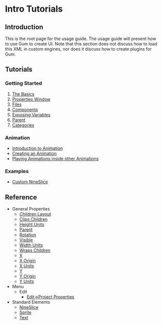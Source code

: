 # Intro Tutorials

## Introduction

This is the root page for the usage guide. The usage guide will present how to use Gum to create UI. Note that this section does not discuss how to load this XML in custom engines, nor does it discuss how to create plugins for Gum.

## Tutorials

### Getting Started

1. [The Basics](basics.md)
2. [Properties Window](properties-window.md)
3. [Files](files.md)
4. [Components](components.md)
5. [Exposing Variables](exposing-variables.md)
6. [Parent](parent.md)
7. [Categories](state-categories.md)

### Animation

* [Introduction to Animation](../animation-tutorials/introduction-to-animation.md)
* [Creating an Animation](../animation-tutorials/creating-an-animation.md)
* [Playing Animations inside other Animations](../animation-tutorials/playing-animations-inside-other-animations.md)

### Examples

* [Custom NineSlice](../examples/custom-nineslice.md)

## Reference

* General Properties
  * [Children Layout](../gum-elements/general-properties/children-layout.md)
  * [Clips Children](../gum-elements/general-properties/clips-children.md)
  * [Height Units](../gum-elements/general-properties/height-units.md)
  * [Parent](../gum-elements/general-properties/parent.md)
  * [Rotation](../gum-elements/general-properties/rotation.md)
  * [Visible](../gum-elements/general-properties/visible.md)
  * [Width Units](../gum-elements/general-properties/width-units.md)
  * [Wraps Children](../gum-elements/general-properties/wraps-children.md)
  * [X](../gum-elements/general-properties/x.md)
  * [X Origin](../gum-elements/general-properties/x-origin.md)
  * [X Units](../gum-elements/general-properties/x-units.md)
  * [Y](../gum-elements/general-properties/y.md)
  * [Y Origin](../gum-elements/general-properties/y-origin.md)
  * [Y Units](../gum-elements/general-properties/y-units.md)
* Menu
  * Edit
    * [Edit->Project Properties](../menu/project-properties.md)
* Standard Elements
  * [NineSlice](../gum-elements/nineslice/)
  * [Sprite](../gum-elements/sprite/)
  * [Text](../gum-elements/text/)

